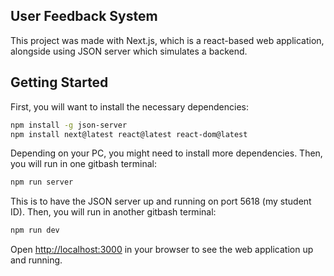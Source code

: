 ## User Feedback System

This project was made with Next.js, which is a react-based web application, alongside using JSON server which simulates a backend.

## Getting Started

First, you will want to install the necessary dependencies:

```bash
npm install -g json-server
npm install next@latest react@latest react-dom@latest
```
Depending on your PC, you might need to install more dependencies. Then, you will run in one gitbash terminal:
```bash
npm run server
```
This is to have the JSON server up and running on port 5618 (my student ID).
Then, you will run in another gitbash terminal:
```bash
npm run dev
```
Open [http://localhost:3000](http://localhost:3000) in your browser to see the web application up and running.
